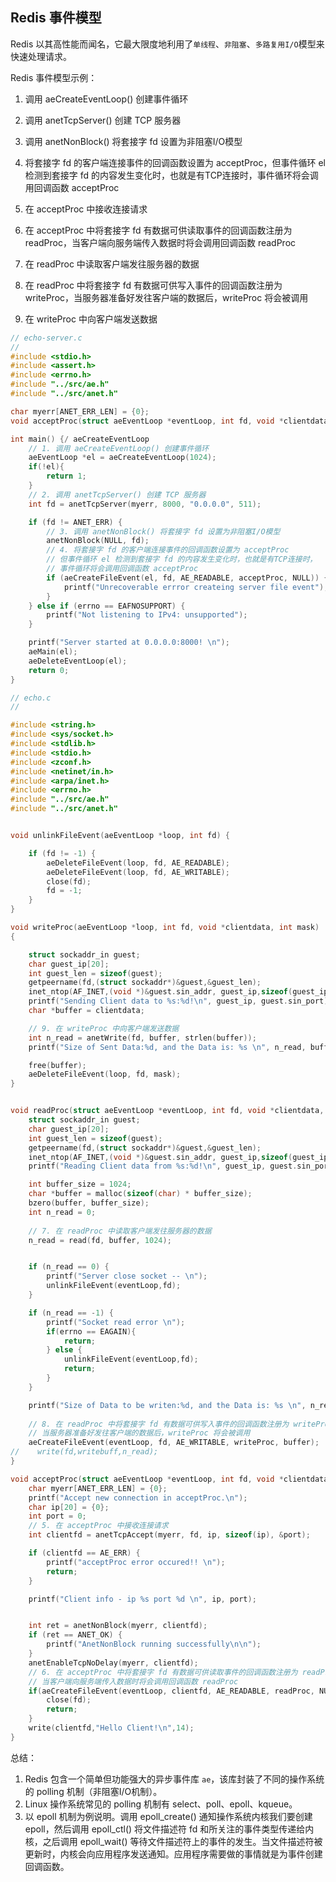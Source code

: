 ## Redis 事件模型

Redis 以其高性能而闻名，它最大限度地利用了`单线程`、`非阻塞`、`多路复用I/O`模型来快速处理请求。



Redis 事件模型示例：



1. 调用 aeCreateEventLoop() 创建事件循环

2. 调用 anetTcpServer() 创建 TCP 服务器
3. 调用 anetNonBlock() 将套接字 fd 设置为非阻塞I/O模型
4. 将套接字 fd 的客户端连接事件的回调函数设置为 acceptProc，但事件循环 el 检测到套接字 fd 的内容发生变化时，也就是有TCP连接时，事件循环将会调用回调函数 acceptProc
5. 在 acceptProc 中接收连接请求
6. 在 acceptProc 中将套接字 fd 有数据可供读取事件的回调函数注册为 readProc，当客户端向服务端传入数据时将会调用回调函数 readProc
7. 在 readProc 中读取客户端发往服务器的数据
8. 在 readProc 中将套接字 fd 有数据可供写入事件的回调函数注册为 writeProc，当服务器准备好发往客户端的数据后，writeProc 将会被调用
9. 在 writeProc 中向客户端发送数据

```c
// echo-server.c
//
#include <stdio.h>
#include <assert.h>
#include <errno.h>
#include "../src/ae.h"
#include "../src/anet.h"

char myerr[ANET_ERR_LEN] = {0};
void acceptProc(struct aeEventLoop *eventLoop, int fd, void *clientdata, int mask);

int main() {/ aeCreateEventLoop
    // 1. 调用 aeCreateEventLoop() 创建事件循环
    aeEventLoop *el = aeCreateEventLoop(1024);
    if(!el){
        return 1;
    }
    // 2. 调用 anetTcpServer() 创建 TCP 服务器
    int fd = anetTcpServer(myerr, 8000, "0.0.0.0", 511);

    if (fd != ANET_ERR) {
        // 3. 调用 anetNonBlock() 将套接字 fd 设置为非阻塞I/O模型
        anetNonBlock(NULL, fd);
        // 4. 将套接字 fd 的客户端连接事件的回调函数设置为 acceptProc
        // 但事件循环 el 检测到套接字 fd 的内容发生变化时，也就是有TCP连接时，
        // 事件循环将会调用回调函数 acceptProc
        if (aeCreateFileEvent(el, fd, AE_READABLE, acceptProc, NULL)) {
            printf("Unrecoverable errror createing server file event");
        }
    } else if (errno == EAFNOSUPPORT) {
        printf("Not listening to IPv4: unsupported");
    }

    printf("Server started at 0.0.0.0:8000! \n");
    aeMain(el);
    aeDeleteEventLoop(el);
    return 0;
}

```



```c
// echo.c
//

#include <string.h>
#include <sys/socket.h>
#include <stdlib.h>
#include <stdio.h>
#include <zconf.h>
#include <netinet/in.h>
#include <arpa/inet.h>
#include <errno.h>
#include "../src/ae.h"
#include "../src/anet.h"


void unlinkFileEvent(aeEventLoop *loop, int fd) {

    if (fd != -1) {
        aeDeleteFileEvent(loop, fd, AE_READABLE);
        aeDeleteFileEvent(loop, fd, AE_WRITABLE);
        close(fd);
        fd = -1;
    }
}

void writeProc(aeEventLoop *loop, int fd, void *clientdata, int mask)
{

    struct sockaddr_in guest;
    char guest_ip[20];
    int guest_len = sizeof(guest);
    getpeername(fd,(struct sockaddr*)&guest,&guest_len);
    inet_ntop(AF_INET,(void *)&guest.sin_addr, guest_ip,sizeof(guest_ip));
    printf("Sending Client data to %s:%d!\n", guest_ip, guest.sin_port);
    char *buffer = clientdata;

    // 9. 在 writeProc 中向客户端发送数据
    int n_read = anetWrite(fd, buffer, strlen(buffer));
    printf("Size of Sent Data:%d, and the Data is: %s \n", n_read, buffer);

    free(buffer);
    aeDeleteFileEvent(loop, fd, mask);
}


void readProc(struct aeEventLoop *eventLoop, int fd, void *clientdata, int mask) {
    struct sockaddr_in guest;
    char guest_ip[20];
    int guest_len = sizeof(guest);
    getpeername(fd,(struct sockaddr*)&guest,&guest_len);
    inet_ntop(AF_INET,(void *)&guest.sin_addr, guest_ip,sizeof(guest_ip));
    printf("Reading Client data from %s:%d!\n", guest_ip, guest.sin_port);

    int buffer_size = 1024;
    char *buffer = malloc(sizeof(char) * buffer_size);
    bzero(buffer, buffer_size);
    int n_read = 0;
    
    // 7. 在 readProc 中读取客户端发往服务器的数据
    n_read = read(fd, buffer, 1024);


    if (n_read == 0) {
        printf("Server close socket -- \n");
        unlinkFileEvent(eventLoop,fd);
    }

    if (n_read == -1) {
        printf("Socket read error \n");
        if(errno == EAGAIN){
            return;
        } else {
            unlinkFileEvent(eventLoop,fd);
            return;
        }
    }

    printf("Size of Data to be writen:%d, and the Data is: %s \n", n_read, buffer);
    
    // 8. 在 readProc 中将套接字 fd 有数据可供写入事件的回调函数注册为 writeProc
    // 当服务器准备好发往客户端的数据后，writeProc 将会被调用
    aeCreateFileEvent(eventLoop, fd, AE_WRITABLE, writeProc, buffer);
//    write(fd,writebuff,n_read);
}

void acceptProc(struct aeEventLoop *eventLoop, int fd, void *clientdata, int mask) {
    char myerr[ANET_ERR_LEN] = {0};
    printf("Accept new connection in acceptProc.\n");
    char ip[20] = {0};
    int port = 0;
    // 5. 在 acceptProc 中接收连接请求
    int clientfd = anetTcpAccept(myerr, fd, ip, sizeof(ip), &port);

    if (clientfd == AE_ERR) {
        printf("acceptProc error occured!! \n");
        return;
    }

    printf("Client info - ip %s port %d \n", ip, port);


    int ret = anetNonBlock(myerr, clientfd);
    if (ret == ANET_OK) {
        printf("AnetNonBlock running successfully\n\n");
    }
    anetEnableTcpNoDelay(myerr, clientfd);
    // 6. 在 acceptProc 中将套接字 fd 有数据可供读取事件的回调函数注册为 readProc
    // 当客户端向服务端传入数据时将会调用回调函数 readProc
    if(aeCreateFileEvent(eventLoop, clientfd, AE_READABLE, readProc, NULL)==AE_ERR){
        close(fd);
        return;
    }
    write(clientfd,"Hello Client!\n",14);
}

```



总结：

1. Redis 包含一个简单但功能强大的异步事件库 `ae`，该库封装了不同的操作系统的 polling 机制（非阻塞I/O机制）。
2. Linux 操作系统常见的 polling 机制有 select、poll、epoll、kqueue。
3. 以 epoll 机制为例说明。调用 epoll_create() 通知操作系统内核我们要创建 epoll，然后调用 epoll_ctl() 将文件描述符 fd 和所关注的事件类型传递给内核，之后调用 epoll_wait() 等待文件描述符上的事件的发生。当文件描述符被更新时，内核会向应用程序发送通知。应用程序需要做的事情就是为事件创建回调函数。